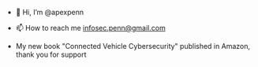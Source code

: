 - 👋 Hi, I’m @apexpenn

- 📫 How to reach me infosec.penn@gmail.com

- My new book "Connected Vehicle Cybersecurity" published in Amazon, thank you for support

<!---
apexpeng/apexpeng is a ✨ special ✨ repository because its `README.md` (this file) appears on your GitHub profile.
You can click the Preview link to take a look at your changes.
--->
